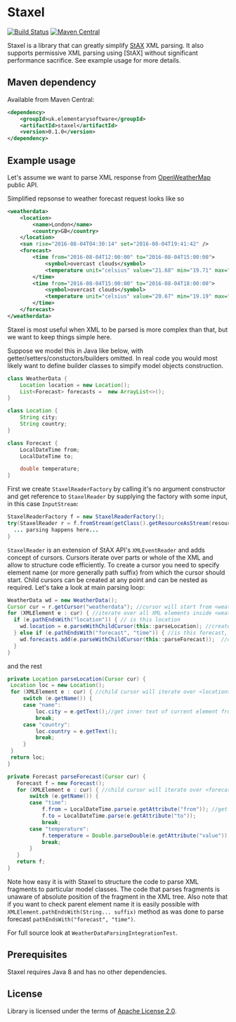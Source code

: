Staxel
=============

[![Build Status](https://travis-ci.org/titorenko/staxel.svg?branch=master)](https://travis-ci.org/titorenko/staxel)
[![Maven Central](https://maven-badges.herokuapp.com/maven-central/uk.elementarysoftware/staxel/badge.svg)](https://maven-badges.herokuapp.com/maven-central/uk.elementarysoftware/staxel/)

Staxel is a library that can greatly simplify [StAX](https://en.wikipedia.org/wiki/StAX) XML parsing.
It also supports permissive XML parsing using [StAX] without significant performance sacrifice. See example usage for more details.


Maven dependency
--------------

Available from Maven Central:

```xml
<dependency>
    <groupId>uk.elementarysoftware</groupId>
    <artifactId>staxel</artifactId>
    <version>0.1.0</version>
</dependency>
```

Example usage
--------------
Let's assume we want to parse XML response from [OpenWeatherMap](http://openweathermap.org/) public API.

Simplified repsonse to weather forecast request looks like so

```xml
<weatherdata>
    <location>
        <name>London</name>
        <country>GB</country>
    </location>
    <sun rise="2016-08-04T04:30:14" set="2016-08-04T19:41:42" />
    <forecast>
        <time from="2016-08-04T12:00:00" to="2016-08-04T15:00:00">
            <symbol>overcast clouds</symbol>
            <temperature unit="celsius" value="21.68" min="19.71" max="21.68" />
        </time>
        <time from="2016-08-04T15:00:00" to="2016-08-04T18:00:00">
            <symbol>overcast clouds</symbol>
            <temperature unit="celsius" value="20.67" min="19.19" max="20.67" />
        </time>
    </forecast>
</weatherdata>
```  

Staxel is most useful when XML to be parsed is more complex than that, but we want to keep things simple here.

Suppose we model this in Java like below, with getter/setters/constuctors/builders omitted. In real code you would
most likely want to define builder classes to simpify model objects construction.
```Java
class WeatherData {
    Location location = new Location();
    List<Forecast> forecasts =  new ArrayList<>();
}

class Location {
    String city;
    String country;
}

class Forecast {
    LocalDateTime from;
    LocalDateTime to;

    double temperature;
}
```
First we create `StaxelReaderFactory` by calling it's no argument constructor and get reference to `StaxelReader` by supplying
the factory with some input, in this case `InputStream`:
```Java
StaxelReaderFactory f = new StaxelReaderFactory();
try(StaxelReader r = f.fromStream(getClass().getResourceAsStream(resource))) {
  ... parsing happens here...
}
```
`StaxelReader` is an extension of StAX API's `XMLEventReader` and adds concept of cursors. Cursors iterate over parts or whole of
the XML and allow to structure code efficiently. To create a cursor you need to specify element name (or more generally path suffix)
from which the cursor should start. Child cursors can be created at any point and can be nested as required. Let's take a look at main parsing loop:
 ```Java
 WeatherData wd = new WeatherData();
 Cursor cur = r.getCursor("weatherdata"); //cursor will start from <weatherdata> and will finish at </weatherdata>.
 for (XMLElement e : cur) { //iterate over all XML elements inside <weatherdata>
   if (e.pathEndsWith("location")) { // is this location
     wd.location = e.parseWithChildCursor(this::parseLocation); //create child cursor to parse location data
   } else if (e.pathEndsWith("forecast", "time")) { //is this forecast, note how we can check parent element name as well as actual element name
     wd.forecasts.add(e.parseWithChildCursor(this::parseForecast));  //create child cursor to parse forecast data
   }
 }
```
and the rest
 ```Java
private Location parseLocation(Cursor cur) {
  Location loc = new Location();
  for (XMLElement e : cur) { //child cursor will iterate over <location> and all of it's child elements
      switch (e.getName()) {
      case "name":
          loc.city = e.getText();//get inner text of current element from `XMLElement`
          break;
      case "country":
          loc.country = e.getText();
          break;
      }
  }
  return loc;
}

private Forecast parseForecast(Cursor cur) {
    Forecast f = new Forecast();
    for (XMLElement e : cur) { //child cursor will iterate over <forecast> and all of it's child elements
        switch (e.getName()) {
        case "time":
            f.from = LocalDateTime.parse(e.getAttribute("from")); //get attribute value from `XMLElement`
            f.to = LocalDateTime.parse(e.getAttribute("to"));
            break;
        case "temperature":
            f.temperature = Double.parseDouble(e.getAttribute("value"));
            break;
        }
    }
    return f;
}
 ```

Note how easy it is with Staxel to structure the code to parse XML fragments to particular model classes. The code that parses fragments
is unaware of absolute position of the fragment in the XML tree. Also note that if you want to check parent element name it is easily
possible with `XMLElement.pathEndsWith(String... suffix)` method as was done to parse forecast `pathEndsWith("forecast", "time")`.

For full source look at `WeatherDataParsingIntegrationTest`.

Prerequisites
--------------
Staxel requires Java 8 and has no other dependencies.

License
--------------
Library is licensed under the terms of [Apache License 2.0](http://www.apache.org/licenses/LICENSE-2.0.txt).
